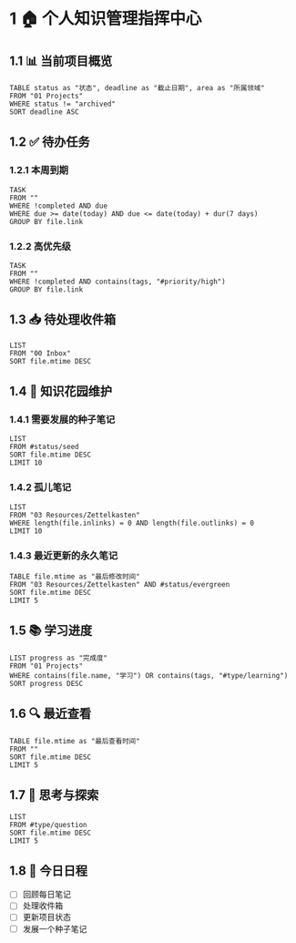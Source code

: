 # 1 🏠 个人知识管理指挥中心

## 1.1 📊 当前项目概览
```dataview
TABLE status as "状态", deadline as "截止日期", area as "所属领域"
FROM "01 Projects"
WHERE status != "archived"
SORT deadline ASC
```

## 1.2 ✅ 待办任务
### 1.2.1 本周到期
```dataview
TASK
FROM ""
WHERE !completed AND due
WHERE due >= date(today) AND due <= date(today) + dur(7 days)
GROUP BY file.link
```

### 1.2.2 高优先级
```dataview
TASK
FROM ""
WHERE !completed AND contains(tags, "#priority/high")
GROUP BY file.link
```

## 1.3 📥 待处理收件箱
```dataview
LIST
FROM "00 Inbox"
SORT file.mtime DESC
```

## 1.4 🌱 知识花园维护
### 1.4.1 需要发展的种子笔记
```dataview
LIST
FROM #status/seed
SORT file.mtime DESC
LIMIT 10
```

### 1.4.2 孤儿笔记
```dataview
LIST
FROM "03 Resources/Zettelkasten"
WHERE length(file.inlinks) = 0 AND length(file.outlinks) = 0
LIMIT 10
```

### 1.4.3 最近更新的永久笔记
```dataview
TABLE file.mtime as "最后修改时间"
FROM "03 Resources/Zettelkasten" AND #status/evergreen
SORT file.mtime DESC
LIMIT 5
```

## 1.5 📚 学习进度
```dataview
LIST progress as "完成度"
FROM "01 Projects"
WHERE contains(file.name, "学习") OR contains(tags, "#type/learning")
SORT progress DESC
```

## 1.6 🔍 最近查看
```dataview
TABLE file.mtime as "最后查看时间"
FROM ""
SORT file.mtime DESC
LIMIT 5
```

## 1.7 🧠 思考与探索
```dataview
LIST
FROM #type/question
SORT file.mtime DESC
LIMIT 5
```

## 1.8 📆 今日日程
- [ ] 回顾每日笔记
- [ ] 处理收件箱
- [ ] 更新项目状态
- [ ] 发展一个种子笔记 